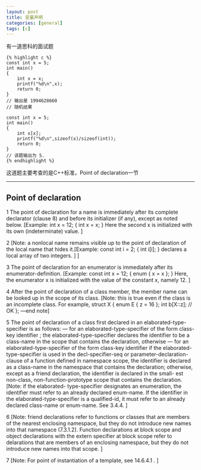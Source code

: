 ```yaml
---
layout: post
title: 变量声明
categories: [general]
tags: [c]
---
```


有一道思科的面试题
		
    {% highlight c %}
    const int x = 5; 
    int main() 
    { 
        int x = x; 
        printf("%d\n",x); 
        return 0; 
    } 
    // 输出是 1994628660 
    // 随机结果 
    
    const int x = 5; 
    int main() 
    { 
        int x[x]; 
        printf("%d\n",sizeof(x)/sizeof(int)); 
        return 0; 
    } 
    // 该题输出为 5. 
    {% endhighlight %}        
        

这道题主要考查的是C++标准，Point of declaration一节

----------

## Point of declaration ##

1 The point of declaration for a name is immediately after its complete
declarator (clause 8) and before its initializer (if any), except as
noted below. [Example: int x = 12; { int x = x; } Here the second x is
initialized with its own (indeterminate) value. ]

2 [Note: a nonlocal name remains visible up to the point of declaration
of the local name that hides it.[Example: const int i = 2; { int i[i]; }
declares a local array of two integers. ] ]

3 The point of declaration for an enumerator is immediately after its
enumerator-definition. [Example: const int x = 12; { enum { x = x }; }
Here, the enumerator x is initialized with the value of the constant x,
namely 12. ]

4 After the point of declaration of a class member, the member name can
be looked up in the scope of its class. [Note: this is true even if the
class is an incomplete class. For example, struct X { enum E { z = 16 };
int b[X::z]; // OK }; —end note]

5 The point of declaration of a class first declared in an
elaborated-type-specifier is as follows: — for an
elaborated-type-specifier of the form class-key identifier ; the
elaborated-type-specifier declares the identifier to be a class-name in
the scope that contains the declaration, otherwise — for an
elaborated-type-specifier of the form class-key identifier if the
elaborated-type-specifier is used in the decl-specifier-seq or
parameter-declaration-clause of a function defined in namespace scope,
the identifier is declared as a class-name in the namespace that
contains the declaration; otherwise, except as a friend declaration, the
identifier is declared in the small- est non-class,
non-function-prototype scope that contains the declaration. [Note: if
the elaborated- type-specifier designates an enumeration, the identifier
must refer to an already declared enum-name. If the identifier in the
elaborated-type-specifier is a qualified-id, it must refer to an already
declared class-name or enum-name. See 3.4.4. ]

6 [Note: friend declarations refer to functions or classes that are
members of the nearest enclosing namespace, but they do not introduce
new names into that namespace (7.3.1.2). Function declarations at block
scope and object declarations with the extern specifier at block scope
refer to delarations that are members of an enclosing namespace, but
they do not introduce new names into that scope. ]

7 [Note: For point of instantiation of a template, see 14.6.4.1 . ]
